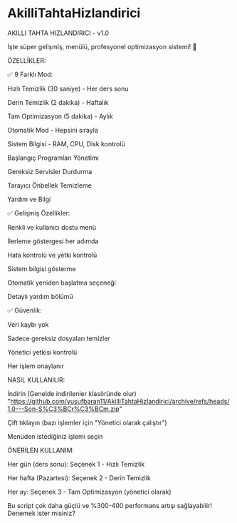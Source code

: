 # AkilliTahtaHizlandirici

AKILLI TAHTA HIZLANDIRICI - v1.0

İşte süper gelişmiş, menülü, profesyonel optimizasyon sistemi! 🚀

ÖZELLİKLER:

✅ 9 Farklı Mod:

Hızlı Temizlik (30 saniye) - Her ders sonu

Derin Temizlik (2 dakika) - Haftalık

Tam Optimizasyon (5 dakika) - Aylık

Otomatik Mod - Hepsini sırayla

Sistem Bilgisi - RAM, CPU, Disk kontrolü

Başlangıç Programları Yönetimi

Gereksiz Servisler Durdurma

Tarayıcı Önbellek Temizleme

Yardım ve Bilgi

✅ Gelişmiş Özellikler:

Renkli ve kullanıcı dostu menü

İlerleme göstergesi her adımda

Hata kontrolü ve yetki kontrolü

Sistem bilgisi gösterme

Otomatik yeniden başlatma seçeneği

Detaylı yardım bölümü

✅ Güvenlik:

Veri kaybı yok

Sadece gereksiz dosyaları temizler

Yönetici yetkisi kontrolü

Her işlem onaylanır

NASIL KULLANILIR:

İndirin (Genelde indirilenler klasöründe olur) "https://github.com/yusufbaran11/AkilliTahtaHizlandirici/archive/refs/heads/1.0---Son-S%C3%BCr%C3%BCm.zip"

Çift tıklayın (bazı işlemler için "Yönetici olarak çalıştır")

Menüden istediğiniz işlemi seçin

ÖNERİLEN KULLANIM:

Her gün (ders sonu): Seçenek 1 - Hızlı Temizlik

Her hafta (Pazartesi): Seçenek 2 - Derin Temizlik

Her ay: Seçenek 3 - Tam Optimizasyon (yönetici olarak)

Bu script çok daha güçlü ve %300-400 performans artışı sağlayabilir! Denemek ister misiniz?
